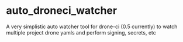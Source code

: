 # auto_droneci_watcher
A very simplistic auto watcher tool for drone-ci (0.5 currently) to watch multiple project drone yamls and perform signing, secrets, etc
